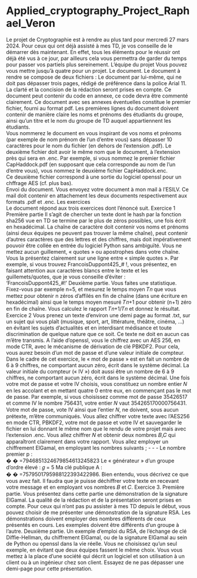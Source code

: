 # Applied_cryptography_Project_Raphael_Veron

Le projet de Cryptographie est à rendre au plus tard pour mercredi 27 mars 2024. 
Pour ceux qui ont déjà assisté à mes TD, je vos conseille de le démarrer dès maintenant. En 
effet, tous les éléments pour le réussir ont déjà été vus à ce jour, par ailleurs cela vous 
permettra de garder du temps pour passer vos partiels plus sereinement. 
L’équipe du projet 
Vous pouvez vous mettre jusqu’à quatre pour un projet. 
Le document. 
Le document à rendre se compose de deux fichiers : 
Le document par lui-même, qui ne doit pas dépasser trois pages, rédigé de préférence dans 
la police Arial 11. La clarté et la concision de la rédaction seront prises en compte. 
Ce document peut contenir du code en annexe, ce code devra être commenté clairement. 
Ce document avec ses annexes éventuelles constitue le premier fichier, fourni au format pdf. 
Les premières lignes du document doivent contenir de manière claire les noms et prénoms 
des étudiants du groupe, ainsi qu’un titre et le nom du groupe de TD auquel appartiennent 
les étudiants.  
Vous nommerez le document en vous inspirant de vos noms et prénoms (par exemple de 
nom prénom de l’un d’entre vous) sans dépasser 10 caractères pour le nom du fichier (en 
dehors de l’extension .pdf). 
Le deuxième fichier doit avoir le même nom que le document, à l’extension près qui sera en 
.enc. 
Par exemple, si vous nommez le premier fichier CapHaddock.pdf (en supposant que cela 
corresponde au nom de l’un d’entre vous), vous nommez le deuxième fichier 
CapHaddock.enc.  
Ce deuxième fichier correspond à une sortie du logiciel openssl pour un chffrage AES (cf. 
plus bas).  
Envoi du document. 
Vous envoyez votre document à mon mail à l’ESILV. Ce mail doit contenir en attachement les 
deux documents respectivement aux formats .pdf et .enc. 
Les exercices  
Le document répond aux trois exercices dont l’énoncé suit. 
Exercice 1 
Première partie 
Il s’agit de chercher un texte dont le hash par la fonction sha256 vue en TD se termine par le 
plus de zéros possibles, une fois écrit en hexadécimal. 
La chaîne de caractère doit contenir vos noms et prénoms (ainsi deux équipes ne peuvent 
pas trouver la même chaîne), peut contenir d’autres caractères que des lettres et des 
chiffres, mais doit impérativement pouvoir être collée en entrée du logiciel Python sans 
ambiguïté. Vous ne mettez aucun guillement, « quotes » ou apostrophes dans votre chaîne. 
Vous la présentez clairement sur une ligne entre « simple quotes ». Par exemple, si vous 
trouvez FrancoisDuppont425_# !, vous présentez, en faisant attention aux caractères blancs 
entre le texte et les guillemets/quotes, que je vous conseille d’éviter :  
‘FrancoisDuppont425_#!’ 
Deuxième partie. 
Vous faites une statistique. Fixez-vous par exemple n=5, et mesurez le temps moyen 𝑇𝑛 que 
vous mettez pour obtenir n zéros d’affilés en fin de chaîne (dans une écriture en 
hexadécimal) ainsi que le temps moyen mesuré 𝑇𝑛+1 pour obtenir (n+1) zéro en fin de 
chaîne. Vous calculez le rapport 𝑇𝑛+1/𝑇𝑛 et donnez le résultat.  
Exercice 2 
Vous prenez un texte d’environ une demi page au format .txt, sur un sujet qui vous plaît 
(musique, sport, art, littérature, théâtre, cinéma, …) en évitant les sujets d’actualités et en 
interdisant médisance et toute discrimination de quelque nature que ce soit. 
Ce texte ne doit en aucun cas m’être transmis. 
A l’aide d’openssl, vous le chiffrez avec un AES 256, en mode CTR, avec le mécanisme de 
dérivation de clé PBKDF2. 
Pour cela, vous aurez besoin d’un mot de passe et d’une valeur initiale de compteur. 
Dans le cadre de cet exercice, le « mot de passe » est en fait un nombre de 6 à 9 chiffres, ne 
comportant aucun zéro, écrit dans le système décimal. La valeur initiale du compteur (« IV ») 
doit aussi être un nombre de 6 à 9 chiffres, ne comportant aucun zéro, écrit dans le système 
décimal. 
Une fois votre mot de passe et votre IV choisis, vous constituez un nombre entier 𝑁 en les 
accolant et en mettant quatre 0 entre eux, en commençant pas le mot de passe. 
Par exemple, si vous choisissez comme mot de passe 35426517 et comme IV  le nombre 
756431, votre entier 𝑁 vaut 354265170000756431. 
Votre mot de passe, vote IV ainsi que l’entier 𝑁, ne doivent, sous aucun prétexte, m’être 
communiqués. 
Vous allez chiffrer votre texte avec l’AES256 en mode CTR, PBKDF2, votre mot de passe et 
votre IV et sauvegarder le fichier en lui donnant le même nom que le rendu de votre projet 
mais avec l’extension .enc. 
Vous allez chiffrer 𝑁 et obtenir deux nombres 𝐵,𝐶 qui apparaîtront clairement dans votre 
rapport. Vous allez employer un chiffrement ElGamal, en employant les nombres suivants ;  - - - 
Le nombre premier p :                                      
�
� =7946851324679854613245823 
Le « générateur » d’un groupe d’ordre élevé : 𝑔 = 5 
Ma clé publique A :                                          
�
� =7579501795988122393422986. 
Bien entendu, vous décrivez ce que vous avez fait. 
Il faudra que je puisse déchiffrer votre texte en recevant votre message et en employant vos 
nombres 𝐵 et 𝐶. 
Exercice 3. 
Première partie. 
Vous présentez dans cette partie une démonstration de la signature ElGamal. La qualité de la 
rédaction et de la présentation seront prises en compte. Pour ceux qui n’ont pas pu assister à 
mes TD depuis le début, vous pouvez choisir de me présenter une démonstration de la 
signature RSA. Les démonstrations doivent employer des nombres différents de ceux 
présentés en cours. Les exemples doivent être différents d’un groupe à l’autre. 
Deuxième partie. 
Un exemple d’emploi du RSA, de l’échange de clé Diffie-Hellman, du chiffrement ElGamal, ou 
de la signature ElGamal au sein de Python ou openssl dans la vie réelle. Vous ne choisissez 
qu’un seul exemple, en évitant que deux équipes fassent le même choix. Vous vous mettez à 
la place d’une société qui décrit un logiciel et son utilisation à un client ou à un ingénieur chez 
son client. Essayez de ne pas dépasser une demi-page pour cette présentation.
